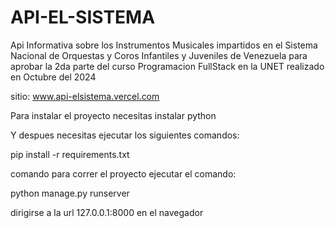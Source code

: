 # API-EL-SISTEMA
 Api Informativa sobre los Instrumentos Musicales impartidos en el Sistema Nacional de Orquestas y Coros Infantiles y Juveniles de Venezuela para aprobar la 2da parte del curso Programacion FullStack en la UNET realizado en Octubre del 2024


sitio: www.api-elsistema.vercel.com 

Para instalar el proyecto necesitas instalar python
 
Y despues necesitas ejecutar los siguientes comandos:

pip install -r requirements.txt

comando para correr el proyecto ejecutar el comando:

python manage.py runserver

dirigirse a la url 127.0.0.1:8000 en el navegador

